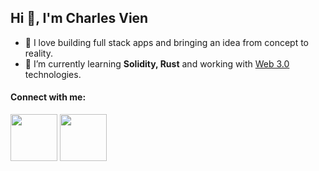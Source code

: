 <h2>Hi 👋, I'm Charles Vien</h2>

- 🔭 I love building full stack apps and bringing an idea from concept to reality.
- 🌱 I’m currently learning **Solidity, Rust** and working with [Web 3.0](https://coinmarketcap.com/alexandria/article/what-is-web-3-0) technologies.
 
<p align="left">
  <h4 align="left">Connect with me:</h4>
  <a href="https://twitter.com/charlesvien" target="blank"><img src="https://img.icons8.com/color/48/000000/twitter--v1.png" width="75px"/></a>
  <a href="https://charlesvien.com" target="blank"><img src="https://charlesvien.com/logo.png" width="75px"/></a>
</p>
